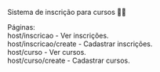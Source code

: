 Sistema de inscrição para cursos :man_student: <br />

Páginas:<br />
host/inscricao - Ver inscrições.<br />
host/inscricao/create - Cadastrar inscrições.<br />
host/curso - Ver cursos.<br />
host/curso/create - Cadastrar cursos.<br />
